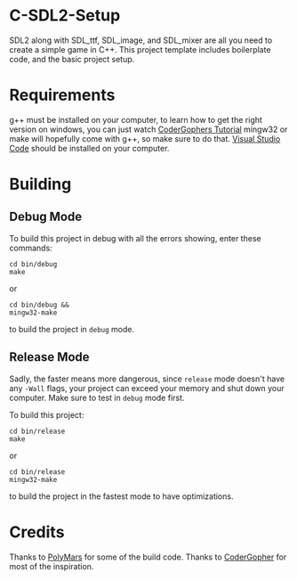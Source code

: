 # C-SDL2-Setup
SDL2 along with SDL_ttf, SDL_image, and SDL_mixer are all you need to create a simple game in C++. This project template includes boilerplate code, and the basic project setup. 

# Requirements
g++ must be installed on your computer, to learn how to get the right version on windows, you can just watch [CoderGophers Tutorial](https://www.youtube.com/watch?v=KsG6dJlLBDw)
mingw32 or make will hopefully come with g++, so make sure to do that.
[Visual Studio Code](https://code.visualstudio.com/) should be installed on your computer.

# Building

## Debug Mode
To build this project in debug with all the errors showing, enter these commands:
```
cd bin/debug
make
```
or
```
cd bin/debug &&
mingw32-make
```
to build the project in ```debug``` mode.

## Release Mode
Sadly, the faster means more dangerous, since ```release``` mode doesn't have any ```-Wall``` flags, your project can exceed your memory and shut down your computer. Make sure to test in ```debug``` mode first.

To build this project:
```
cd bin/release
make
```
or
```
cd bin/release
mingw32-make
```
to build the project in the fastest mode to have optimizations.


# Credits
Thanks to [PolyMars](https://www.youtube.com/c/PolyMars) for some of the build code.
Thanks to [CoderGopher](https://www.youtube.com/channel/UCfiC4q3AahU4Io-s83-CIbQ) for most of the inspiration.
